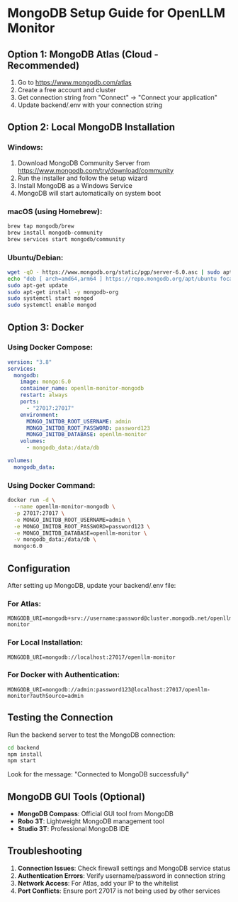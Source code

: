 # MongoDB Setup Guide for OpenLLM Monitor

## Option 1: MongoDB Atlas (Cloud - Recommended)

1. Go to https://www.mongodb.com/atlas
2. Create a free account and cluster
3. Get connection string from "Connect" → "Connect your application"
4. Update backend/.env with your connection string

## Option 2: Local MongoDB Installation

### Windows:

1. Download MongoDB Community Server from https://www.mongodb.com/try/download/community
2. Run the installer and follow the setup wizard
3. Install MongoDB as a Windows Service
4. MongoDB will start automatically on system boot

### macOS (using Homebrew):

```bash
brew tap mongodb/brew
brew install mongodb-community
brew services start mongodb/community
```

### Ubuntu/Debian:

```bash
wget -qO - https://www.mongodb.org/static/pgp/server-6.0.asc | sudo apt-key add -
echo "deb [ arch=amd64,arm64 ] https://repo.mongodb.org/apt/ubuntu focal/mongodb-org/6.0 multiverse" | sudo tee /etc/apt/sources.list.d/mongodb-org-6.0.list
sudo apt-get update
sudo apt-get install -y mongodb-org
sudo systemctl start mongod
sudo systemctl enable mongod
```

## Option 3: Docker

### Using Docker Compose:

```yaml
version: "3.8"
services:
  mongodb:
    image: mongo:6.0
    container_name: openllm-monitor-mongodb
    restart: always
    ports:
      - "27017:27017"
    environment:
      MONGO_INITDB_ROOT_USERNAME: admin
      MONGO_INITDB_ROOT_PASSWORD: password123
      MONGO_INITDB_DATABASE: openllm-monitor
    volumes:
      - mongodb_data:/data/db

volumes:
  mongodb_data:
```

### Using Docker Command:

```bash
docker run -d \
  --name openllm-monitor-mongodb \
  -p 27017:27017 \
  -e MONGO_INITDB_ROOT_USERNAME=admin \
  -e MONGO_INITDB_ROOT_PASSWORD=password123 \
  -e MONGO_INITDB_DATABASE=openllm-monitor \
  -v mongodb_data:/data/db \
  mongo:6.0
```

## Configuration

After setting up MongoDB, update your backend/.env file:

### For Atlas:

```
MONGODB_URI=mongodb+srv://username:password@cluster.mongodb.net/openllm-monitor
```

### For Local Installation:

```
MONGODB_URI=mongodb://localhost:27017/openllm-monitor
```

### For Docker with Authentication:

```
MONGODB_URI=mongodb://admin:password123@localhost:27017/openllm-monitor?authSource=admin
```

## Testing the Connection

Run the backend server to test the MongoDB connection:

```bash
cd backend
npm install
npm start
```

Look for the message: "Connected to MongoDB successfully"

## MongoDB GUI Tools (Optional)

- **MongoDB Compass**: Official GUI tool from MongoDB
- **Robo 3T**: Lightweight MongoDB management tool
- **Studio 3T**: Professional MongoDB IDE

## Troubleshooting

1. **Connection Issues**: Check firewall settings and MongoDB service status
2. **Authentication Errors**: Verify username/password in connection string
3. **Network Access**: For Atlas, add your IP to the whitelist
4. **Port Conflicts**: Ensure port 27017 is not being used by other services
